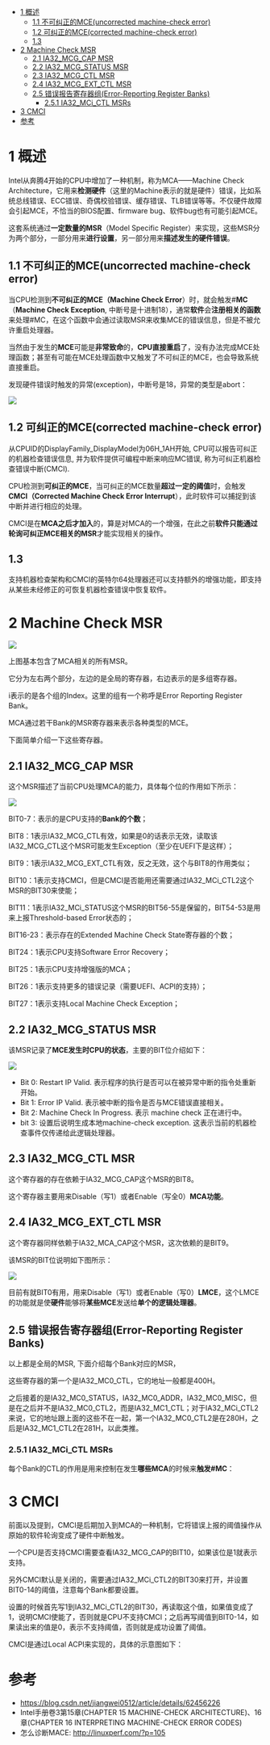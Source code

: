 
<!-- @import "[TOC]" {cmd="toc" depthFrom=1 depthTo=6 orderedList=false} -->

<!-- code_chunk_output -->

* [1 概述](#1-概述)
	* [1.1 不可纠正的MCE(uncorrected machine\-check error)](#11-不可纠正的mceuncorrected-machine-check-error)
	* [1.2 可纠正的MCE(corrected machine\-check error)](#12-可纠正的mcecorrected-machine-check-error)
	* [1.3](#13)
* [2 Machine Check MSR](#2-machine-check-msr)
	* [2.1 IA32\_MCG\_CAP MSR](#21-ia32_mcg_cap-msr)
	* [2.2 IA32\_MCG\_STATUS MSR](#22-ia32_mcg_status-msr)
	* [2.3 IA32\_MCG\_CTL MSR](#23-ia32_mcg_ctl-msr)
	* [2.4 IA32\_MCG\_EXT\_CTL MSR](#24-ia32_mcg_ext_ctl-msr)
	* [2.5 错误报告寄存器组(Error\-Reporting Register Banks)](#25-错误报告寄存器组error-reporting-register-banks)
		* [2.5.1 IA32\_MCi\_CTL MSRs](#251-ia32_mci_ctl-msrs)
* [3 CMCI](#3-cmci)
* [参考](#参考)

<!-- /code_chunk_output -->

# 1 概述

Intel从奔腾4开始的CPU中增加了一种机制，称为MCA——Machine Check Architecture，它用来**检测硬件**（这里的Machine表示的就是硬件）错误，比如系统总线错误、ECC错误、奇偶校验错误、缓存错误、TLB错误等等。不仅硬件故障会引起MCE，不恰当的BIOS配置、firmware bug、软件bug也有可能引起MCE。

这套系统通过**一定数量的MSR**（Model Specific Register）来实现，这些MSR分为两个部分，一部分用来**进行设置**，另一部分用来**描述发生的硬件错误**。

## 1.1 不可纠正的MCE(uncorrected machine\-check error)

当CPU检测到**不可纠正的MCE（Machine Check Error**）时，就会触发\#**MC**（**Machine Check Exception**, 中断号是十进制18），通常**软件**会**注册相关的函数**来处理\#MC，在这个函数中会通过读取MSR来收集MCE的错误信息，但是不被允许重启处理器。

当然由于发生的**MCE**可能是**非常致命**的，**CPU直接重启**了，没有办法完成MCE处理函数；甚至有可能在MCE处理函数中又触发了不可纠正的MCE，也会导致系统直接重启。

发现硬件错误时触发的异常(exception)，中断号是18，异常的类型是abort：

![](./images/2019-04-28-15-02-46.png)

## 1.2 可纠正的MCE(corrected machine\-check error)

从CPUID的DisplayFamily\_DisplayModel为06H\_1AH开始, CPU可以报告可纠正的机器检查错误信息, 并为软件提供可编程中断来响应MC错误, 称为可纠正机器检查错误中断(CMCI). 

CPU检测到**可纠正的MCE**，当可纠正的MCE数量**超过一定的阈值**时，会触发**CMCI（Corrected Machine Check Error Interrupt**），此时软件可以捕捉到该中断并进行相应的处理。

CMCI是在**MCA之后才加入**的，算是对MCA的一个增强，在此之前**软件只能通过轮询可纠正MCE相关的MSR**才能实现相关的操作。

## 1.3 

支持机器检查架构和CMCI的英特尔64处理器还可以支持额外的增强功能，即支持从某些未经修正的可恢复机器检查错误中恢复软件。

# 2 Machine Check MSR

![](./images/2019-04-28-14-30-05.png)

上图基本包含了MCA相关的所有MSR。

它分为左右两个部分，左边的是全局的寄存器，右边表示的是多组寄存器。

i表示的是各个组的Index。这里的组有一个称呼是Error Reporting Register Bank。

MCA通过若干Bank的MSR寄存器来表示各种类型的MCE。

下面简单介绍一下这些寄存器。

## 2.1 IA32\_MCG\_CAP MSR

这个MSR描述了当前CPU处理MCA的能力，具体每个位的作用如下所示：

![](./images/2019-04-28-14-31-53.png)

BIT0-7：表示的是CPU支持的**Bank的个数**；

BIT8：1表示IA32_MCG_CTL有效，如果是0的话表示无效，读取该IA32_MCG_CTL这个MSR可能发生Exception（至少在UEFI下是这样）；

BIT9：1表示IA32_MCG_EXT_CTL有效，反之无效，这个与BIT8的作用类似；

BIT10：1表示支持CMCI，但是CMCI是否能用还需要通过IA32_MCi_CTL2这个MSR的BIT30来使能；

BIT11：1表示IA32_MCi_STATUS这个MSR的BIT56-55是保留的，BIT54-53是用来上报Threshold-based Error状态的；

BIT16-23：表示存在的Extended Machine Check State寄存器的个数；

BIT24：1表示CPU支持Software Error Recovery；

BIT25：1表示CPU支持增强版的MCA；

BIT26：1表示支持更多的错误记录（需要UEFI、ACPI的支持）；

BIT27：1表示支持Local Machine Check Exception；

## 2.2 IA32\_MCG\_STATUS MSR

该MSR记录了**MCE发生时CPU的状态**，主要的BIT位介绍如下：

![](./images/2019-04-28-14-34-21.png)

- Bit 0: Restart IP Valid. 表示程序的执行是否可以在被异常中断的指令处重新开始。
- Bit 1: Error IP Valid. 表示被中断的指令是否与MCE错误直接相关。
- Bit 2: Machine Check In Progress. 表示 machine check 正在进行中。
- bit 3: 设置后说明生成本地machine\-check exception. 这表示当前的机器检查事件仅传递给此逻辑处理器。

## 2.3 IA32\_MCG\_CTL MSR

这个寄存器的存在依赖于IA32_MCG_CAP这个MSR的BIT8。

这个寄存器主要用来Disable（写1）或者Enable（写全0）**MCA功能**。

## 2.4 IA32\_MCG\_EXT\_CTL MSR

这个寄存器同样依赖于IA32\_MCA\_CAP这个MSR，这次依赖的是BIT9。

该MSR的BIT位说明如下图所示：

![](./images/2019-04-28-15-41-55.png)

目前有就BIT0有用，用来Disable（写1）或者Enable（写0）**LMCE**，这个LMCE的功能就是使**硬件**能够将**某些MCE**发送给**单个的逻辑处理器**。

## 2.5 错误报告寄存器组(Error\-Reporting Register Banks)

以上都是全局的MSR, 下面介绍每个Bank对应的MSR，

这些寄存器的第一个是IA32\_MC0\_CTL，它的地址一般都是400H。

之后接着的是IA32\_MC0\_STATUS，IA32\_MC0\_ADDR，IA32\_MC0\_MISC，但是在之后并不是IA32\_MC0\_CTL2，而是IA32\_MC1\_CTL；对于IA32\_MCi\_CTL2来说，它的地址跟上面的这些不在一起，第一个IA32\_MC0\_CTL2是在280H，之后是IA32\_MC1\_CTL2在281H，以此类推。

### 2.5.1 IA32\_MCi\_CTL MSRs

每个Bank的CTL的作用是用来控制在发生**哪些MCA**的时候来**触发\#MC**：



# 3 CMCI

前面以及提到，CMCI是后期加入到MCA的一种机制，它将错误上报的阈值操作从原始的软件轮询变成了硬件中断触发。

一个CPU是否支持CMCI需要查看IA32_MCG_CAP的BIT10，如果该位是1就表示支持。

另外CMCI默认是关闭的，需要通过IA32_MCi_CTL2的BIT30来打开，并设置BIT0-14的阈值，注意每个Bank都要设置。

设置的时候首先写1到IA32_MCi_CTL2的BIT30，再读取这个值，如果值变成了1，说明CMCI使能了，否则就是CPU不支持CMCI；之后再写阈值到BIT0-14，如果读出来的值是0，表示不支持阈值，否则就是成功设置了阈值。

CMCI是通过Local ACPI来实现的，具体的示意图如下：


# 参考

- https://blog.csdn.net/jiangwei0512/article/details/62456226
- Intel手册卷3第15章(CHAPTER 15 MACHINE-CHECK ARCHITECTURE)、16章(CHAPTER 16 INTERPRETING MACHINE-CHECK ERROR CODES)
- 怎么诊断MACE: http://linuxperf.com/?p=105